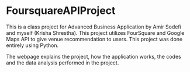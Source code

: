 # FoursquareAPIProject
This is a class project for Advanced Business Application by Amir Sodefi and myself (Krisha Shrestha).
This project utilizes FourSquare and Google Maps API to give venue recommendation to users.
This project was done entirely using Python.

The webpage explains the project, how the application works, the codes and the data analysis performed in the project.

